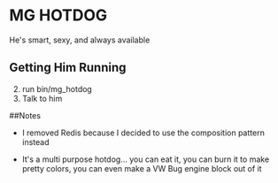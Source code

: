 # MG HOTDOG
He's smart, sexy, and always available

## Getting Him Running
2) run bin/mg_hotdog  
3) Talk to him  

##Notes
* I removed Redis because I decided to use the composition pattern
  instead

* It's a multi purpose hotdog... you can eat it, you can burn it to make pretty colors, you can even make a VW Bug engine block out of it
